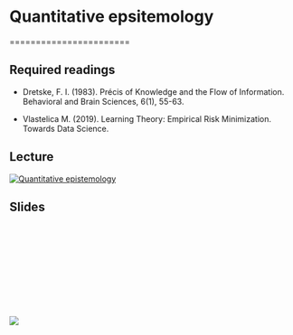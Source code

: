 # Quantitative epsitemology
=======================

## Required readings

- Dretske, F. I. (1983). Précis of Knowledge and the Flow of Information. Behavioral and Brain Sciences, 6(1), 55-63.

- Vlastelica M. (2019). Learning Theory: Empirical Risk Minimization. Towards Data Science.

## Lecture 

[![Quantitative epistemology](../thumbnails/quantitative-epistemology.jpeg)](https://youtu.be/VVlgSMTH1dQ "Quantitative Epistemology")


## Slides

<object data="https://github.com/CoAxLab/Data-Explorations/blob/main/book/slides/quantitative-epistemology.pdf" type="application/pdf" width="700px" height="700px">
    <embed src="https://github.com/CoAxLab/Data-Explorations/blob/main/book/slides/quantitative-epistemology.pdf">
        <p> <a href="../thumbnails/quantitative-epistemology.jpegf"><img src="../thumbnails/quantitative-epistemology.jpeg"></a></p>
    </embed>
</object>
